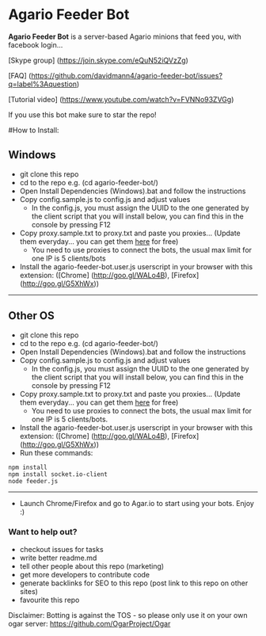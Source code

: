 Agario Feeder Bot
======
**Agario Feeder Bot** is a server-based Agario minions that feed you, with facebook login...

[Skype group] (https://join.skype.com/eQuN52iQVzZg)

[FAQ] (https://github.com/davidmann4/agario-feeder-bot/issues?q=label%3Aquestion)

[Tutorial video] (https://www.youtube.com/watch?v=FVNNo93ZVGg)

If you use this bot make sure to star the repo!


#How to Install:

**Windows**
----------------------

* git clone this repo
* cd to the repo e.g. (cd agario-feeder-bot/)
* Open Install Dependencies (Windows).bat and follow the instructions
* Copy config.sample.js to config.js and adjust values
  * In the config.js, you must assign the UUID to the one generated by the client script that you will install below, you can find this in the console by pressing F12
* Copy proxy.sample.txt to proxy.txt and paste you proxies... (Update them everyday... you can get them [here](http://vip-socks24.blogspot.com/?m=1) for free)
  * You need to use proxies to connect the bots, the usual max limit for one IP is 5 clients/bots
* Install the agario-feeder-bot.user.js userscript in your browser with this extension: ([Chrome] (http://goo.gl/WALo4B), [Firefox] (http://goo.gl/G5XhWx))

----------------------


**Other OS**
----------------------

* git clone this repo
* cd to the repo e.g. (cd agario-feeder-bot/)
* Open Install Dependencies (Windows).bat and follow the instructions
* Copy config.sample.js to config.js and adjust values
  * In the config.js, you must assign the UUID to the one generated by the client script that you will install below, you can find this in the console by pressing F12
* Copy proxy.sample.txt to proxy.txt and paste you proxies... (Update them everyday... you can get them [here](http://vip-socks24.blogspot.com/?m=1) for free)
  * You need to use proxies to connect the bots, the usual max limit for one IP is 5 clients/bots.
* Install the agario-feeder-bot.user.js userscript in your browser with this extension: ([Chrome] (http://goo.gl/WALo4B), [Firefox] (http://goo.gl/G5XhWx))
* Run these commands:

```
npm install
npm install socket.io-client
node feeder.js
```
----------------------


* Launch Chrome/Firefox and go to Agar.io to start using your bots. Enjoy :)



### Want to help out?

* checkout issues for tasks
* write better readme.md
* tell other people about this repo (marketing)
* get more developers to contribute code
* generate backlinks for SEO to this repo (post link to this repo on other sites)
* favourite this repo


Disclaimer: 
Botting is against the TOS - so please only use it on your own ogar server: https://github.com/OgarProject/Ogar
